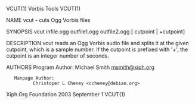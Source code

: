 VCUT(1)                                                                                          Vorbis Tools                                                                                         VCUT(1)



NAME
       vcut - cuts Ogg Vorbis files


SYNOPSIS
       vcut infile.ogg outfile1.ogg outfile2.ogg [ cutpoint | +cutpoint]


DESCRIPTION
       vcut reads an Ogg Vorbis audio file and splits it at the given cutpoint, which is a sample number.  If the cutpoint is prefixed with '+', the cutpoint is an integer number of seconds.


AUTHORS
       Program Author:
              Michael Smith <msmith@xiph.org>


       Manpage Author:
              Christoper L Cheney <ccheney@debian.org>



Xiph.Org Foundation                                                                            2003 September 1                                                                                       VCUT(1)
